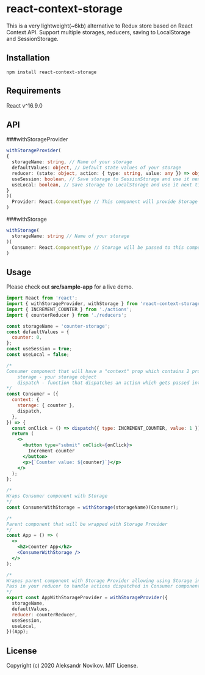 # react-context-storage

This is a very lightweight(~6kb) alternative to Redux store based on React Context API. Support multiple storages, reducers, saving to LocalStorage and SessionStorage.


## Installation
```
npm install react-context-storage
```

## Requirements
React v^16.9.0

## API

###withStorageProvider
```typescript
withStorageProvider(
{
  storageName: string, // Name of your storage
  defaultValues: object, // Default state values of your storage
  reducer: (state: object, action: { type: string, value: any }) => object, // Reducer that takes in storage state, modifies it based on action type and returns a new state
  useSession: boolean, // Save storage to SessionStorage and use it next time by storageName
  useLocal: boolean, // Save storage to LocalStorage and use it next time by storageName
}
)(
  Provider: React.ComponentType // This component will provide Storage to child components
)
```

###withStorage

```typescript
withStorage(
  storageName: string // Name of your storage
)(
  Consumer: React.ComponentType // Storage will be passed to this component via "context" prop
)
```

## Usage

Please check out **src/sample-app** for a live demo.

```jsx
import React from 'react';
import { withStorageProvider, withStorage } from 'react-context-storage';
import { INCREMENT_COUNTER } from './actions';
import { counterReducer } from './reducers';

const storageName = 'counter-storage';
const defaultValues = {
  counter: 0,
};
const useSession = true;
const useLocal = false;

/* 
Consumer component that will have a "context" prop which contains 2 properties:
	storage - your storage object
	dispatch - function that dispatches an action which gets passed into your reducer
*/
const Consumer = ({
  context: {
    storage: { counter },
    dispatch,
  },
}) => {
  const onClick = () => dispatch({ type: INCREMENT_COUNTER, value: 1 });
  return (
    <>
      <button type="submit" onClick={onClick}>
        Increment counter
      </button>
      <p>{`Counter value: ${counter}`}</p>
    </>
  );
};

/*
Wraps Consumer component with Storage
*/
const ConsumerWithStorage = withStorage(storageName)(Consumer);

/*
Parent component that will be wrapped with Storage Provider
*/
const App = () => (
  <>
    <h2>Counter App</h2>
    <ConsumerWithStorage />
  </>
);

/* 
Wrapes parent component with Storage Provider allowing using Storage in children components.
Pass in your reducer to handle actions dispatched in Consumer components
*/
export const AppWithStorageProvider = withStorageProvider({
  storageName,
  defaultValues,
  reducer: counterReducer,
  useSession,
  useLocal,
})(App);

```

## License

Copyright (c) 2020 Aleksandr Novikov. MIT License.
